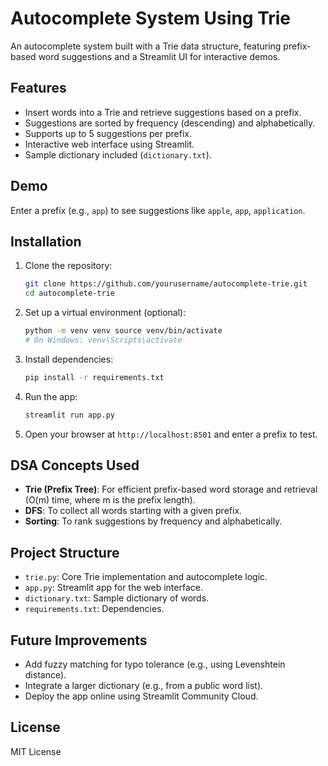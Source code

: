 # Autocomplete System Using Trie

An autocomplete system built with a Trie data structure, featuring prefix-based word suggestions and a Streamlit UI for interactive demos.

## Features
- Insert words into a Trie and retrieve suggestions based on a prefix.
- Suggestions are sorted by frequency (descending) and alphabetically.
- Supports up to 5 suggestions per prefix.
- Interactive web interface using Streamlit.
- Sample dictionary included (`dictionary.txt`).

## Demo
Enter a prefix (e.g., `app`) to see suggestions like `apple`, `app`, `application`.

## Installation
1. Clone the repository:
   ```bash
   git clone https://github.com/yourusername/autocomplete-trie.git
   cd autocomplete-trie
2. Set up a virtual environment (optional):
   ```bash
   python -m venv venv source venv/bin/activate
   # On Windows: venv\Scripts\activate
3. Install dependencies:
   ```bash
   pip install -r requirements.txt
4. Run the app:
   ```bash
   streamlit run app.py
5. Open your browser at `http://localhost:8501` and enter a prefix to test.

## DSA Concepts Used
- **Trie (Prefix Tree)**: For efficient prefix-based word storage and retrieval (O(m) time, where m is the prefix length).
- **DFS**: To collect all words starting with a given prefix.
- **Sorting**: To rank suggestions by frequency and alphabetically.

## Project Structure
- `trie.py`: Core Trie implementation and autocomplete logic.
- `app.py`: Streamlit app for the web interface.
- `dictionary.txt`: Sample dictionary of words.
- `requirements.txt`: Dependencies.

## Future Improvements
- Add fuzzy matching for typo tolerance (e.g., using Levenshtein distance).
- Integrate a larger dictionary (e.g., from a public word list).
- Deploy the app online using Streamlit Community Cloud.

## License
MIT License
